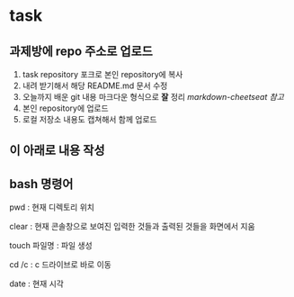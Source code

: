 # task

## 과제방에 repo 주소로 업로드

1. task repository 포크로 본인 repository에 복사
2. 내려 받기해서 해당 README.md 문서 수정
3. 오늘까지 배운 git 내용 마크다운 형식으로 __잘__ 정리
  _markdown-cheetseat 참고_
4. 본인 repository에 업로드
5. 로컬 저장소 내용도 캡쳐해서 함께 업로드

이 아래로 내용 작성
-

## bash 명령어

 pwd : 현재 디렉토리 위치

 clear : 현재 콘솔창으로 보여진 입력한 것들과 출력된 것들을 화면에서 지움

 touch 파일명 : 파일 생성

 cd /c : c 드라이브로 바로 이동

 date : 현재 시각


 
